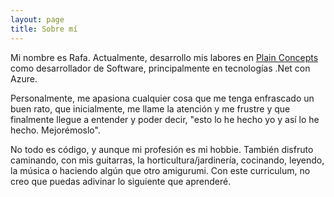 ```yaml
---
layout: page
title: Sobre mí
---
```


Mi nombre es Rafa. Actualmente, desarrollo mis labores en [Plain Concepts](http://www.plainconcepts.com/ "Plain Concepts") como desarrollador de Software, principalmente en tecnologías .Net con Azure. 

Personalmente, me apasiona cualquier cosa que me tenga enfrascado un buen rato, que inicialmente, me llame la atención y me frustre y que finalmente llegue a entender y poder decir, "esto lo he hecho yo y así lo he hecho. Mejorémoslo". 

No todo es código, y aunque mi profesión es mi hobbie. También disfruto caminando, con mis guitarras, la horticultura/jardinería, cocinando, leyendo, la música o haciendo algún que otro amigurumi. Con este curriculum, no creo que puedas adivinar lo siguiente que aprenderé. 

